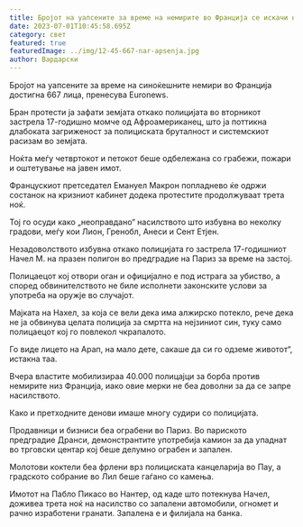 ```yaml
---
title: Бројот на уапсените за време на немирите во Франција се искачи на 667
date: 2023-07-01T10:45:58.695Z
category: свет
featured: true
featuredImage: ../img/12-45-667-nar-apsenja.jpg
author: Вардарски
---
```

Бројот на уапсените за време на синоќешните немири во Франција достигна 667 лица, пренесува Euronews.

Бран протести ја зафати земјата откако полицијата во вторникот застрела 17-годишно момче од Афроамериканец, што ја поттикна длабоката загриженост за полициската бруталност и системскиот расизам во земјата.

Ноќта меѓу четвртокот и петокот беше одбележана со грабежи, пожари и оштетување на јавен имот.

Францускиот претседател Емануел Макрон попладнево ќе одржи состанок на кризниот кабинет додека протестите продолжуваат трета ноќ.

Тој го осуди како „неоправдано“ насилството што избувна во неколку градови, меѓу кои Лион, Гренобл, Анеси и Сент Етјен.

Незадоволството избувна откако полицијата го застрела 17-годишниот Начел М. на празен полигон во предградие на Париз за време на застој.

Полицаецот кој отвори оган и официјално е под истрага за убиство, а според обвинителството не биле исполнети законските услови за употреба на оружје во случајот.

Мајката на Нахел, за која се вели дека има алжирско потекло, рече дека не ја обвинува целата полиција за смртта на нејзиниот син, туку само полицаецот кој го повлекол чкрапалото.

Го виде лицето на Арап, на мало дете, сакаше да си го одземе животот“, истакна таа.

Вчера властите мобилизираа 40.000 полицајци за борба против немирите низ Франција, иако овие мерки не беа доволни за да се запре насилството.

Како и претходните денови имаше многу судири со полицијата.

Продавници и бизниси беа ограбени во Париз. Во париското предградие Дранси, демонстрантите употребија камион за да упаднат во трговски центар кој беше делумно ограбен и запален.

Молотови коктели беа фрлени врз полициската канцеларија во Пау, а градското собрание во Лил беше гаѓано со камења.

Имотот на Пабло Пикасо во Нантер, од каде што потекнува Начел, доживеа трета ноќ на насилство со запалени автомобили, огномет и рачно изработени гранати. Запалена е и филијала на банка.